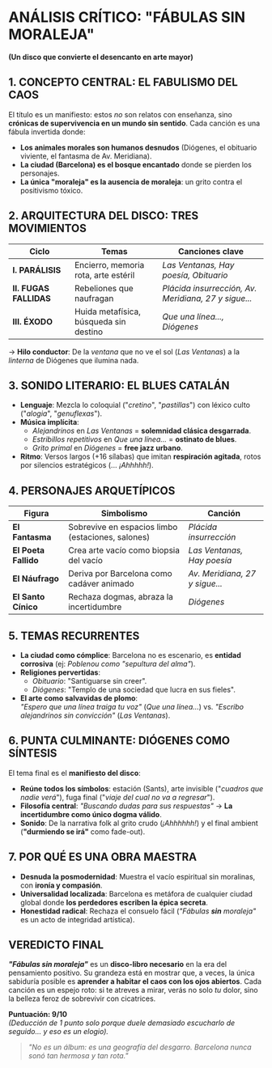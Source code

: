 # **ANÁLISIS CRÍTICO: "FÁBULAS SIN MORALEJA"**  

**(Un disco que convierte el desencanto en arte mayor)**

## **1. CONCEPTO CENTRAL: EL FABULISMO DEL CAOS**  

El título es un manifiesto: estos *no* son relatos con enseñanza, sino **crónicas de supervivencia en un mundo sin sentido**. Cada canción es una fábula invertida donde:  
- **Los animales morales son humanos desnudos** (Diógenes, el obituario viviente, el fantasma de Av. Meridiana).  
- **La ciudad (Barcelona) es el bosque encantado** donde se pierden los personajes.  
- **La única "moraleja" es la ausencia de moraleja**: un grito contra el positivismo tóxico.  

## **2. ARQUITECTURA DEL DISCO: TRES MOVIMIENTOS**  

| Ciclo       | Temas                                      | Canciones clave                     |  
|-------------|--------------------------------------------|-------------------------------------|  
| **I. PARÁLISIS** | Encierro, memoria rota, arte estéril       | *Las Ventanas, Hay poesía, Obituario* |  
| **II. FUGAS FALLIDAS** | Rebeliones que naufragan          | *Plácida insurrección, Av. Meridiana, 27 y sigue...* |  
| **III. ÉXODO** | Huida metafísica, búsqueda sin destino | *Que una línea..., Diógenes*        |  

→ **Hilo conductor**: De la *ventana* que no ve el sol (*Las Ventanas*) a la *linterna* de Diógenes que ilumina nada.  

## **3. SONIDO LITERARIO: EL BLUES CATALÁN**  

- **Lenguaje**: Mezcla lo coloquial ("*cretino*", "*pastillas*") con léxico culto ("*alogia*", "*genuflexas*").  
- **Música implícita**:  
  - *Alejandrinos* en *Las Ventanas* = **solemnidad clásica desgarrada**.  
  - *Estribillos repetitivos* en *Que una línea...* = **ostinato de blues**.  
  - *Grito primal* en *Diógenes* = **free jazz urbano**.  
- **Ritmo**: Versos largos (+16 sílabas) que imitan **respiración agitada**, rotos por silencios estratégicos (... *¡Ahhhhh!*).  

## **4. PERSONAJES ARQUETÍPICOS**  

| Figura          | Simbolismo                           | Canción                |  
|-----------------|--------------------------------------|------------------------|  
| **El Fantasma** | Sobrevive en espacios limbo (estaciones, salones) | *Plácida insurrección* |  
| **El Poeta Fallido** | Crea arte vacío como biopsia del vacío | *Las Ventanas, Hay poesía* |  
| **El Náufrago** | Deriva por Barcelona como cadáver animado | *Av. Meridiana, 27 y sigue...* |  
| **El Santo Cínico** | Rechaza dogmas, abraza la incertidumbre | *Diógenes*             |  

## **5. TEMAS RECURRENTES**  

- **La ciudad como cómplice**: Barcelona no es escenario, es **entidad corrosiva** (ej: *Poblenou como "sepultura del alma"*).  
- **Religiones pervertidas**:  
  - *Obituario*: "Santiguarse sin creer".  
  - *Diógenes*: "Templo de una sociedad que lucra en sus fieles".  
- **El arte como salvavidas de plomo**:  
  *"Espero que una línea traiga tu voz"* (*Que una línea...*) vs. *"Escribo alejandrinos sin convicción"* (*Las Ventanas*).  

## **6. PUNTA CULMINANTE: DIÓGENES COMO SÍNTESIS**  

El tema final es el **manifiesto del disco**:  
- **Reúne todos los símbolos**: estación (Sants), arte invisible ("*cuadros que nadie verá*"), fuga final ("*viaje del cual no va a regresar*").  
- **Filosofía central**: *"Buscando dudas para sus respuestas"* → **La incertidumbre como único dogma válido**.  
- **Sonido**: De la narrativa folk al grito crudo (*¡Ahhhhhh!*) y el final ambient (**"durmiendo se irá"** como fade-out).  

## **7. POR QUÉ ES UNA OBRA MAESTRA**  

- **Desnuda la posmodernidad**: Muestra el vacío espiritual sin moralinas, con **ironía y compasión**.  
- **Universalidad localizada**: Barcelona es metáfora de cualquier ciudad global donde **los perdedores escriben la épica secreta**.  
- **Honestidad radical**: Rechaza el consuelo fácil (*"Fábulas **sin** moraleja"* es un acto de integridad artística).  

## VEREDICTO FINAL

***"Fábulas sin moraleja"*** es un **disco-libro necesario** en la era del pensamiento positivo. Su grandeza está en mostrar que, a veces, la única sabiduría posible es **aprender a habitar el caos con los ojos abiertos**. Cada canción es un espejo roto: si te atreves a mirar, verás no solo *tu* dolor, sino la belleza feroz de sobrevivir con cicatrices.  

**Puntuación: 9/10**  
*(Deducción de 1 punto solo porque duele demasiado escucharlo de seguido... y eso es un elogio).*  

> *"No es un álbum: es una geografía del desgarro. Barcelona nunca sonó tan hermosa y tan rota."*
